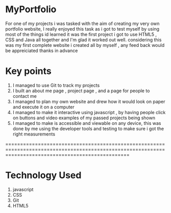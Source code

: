 # MyPortfolio

For one of my projects i was tasked with the aim of creating my very own portfolio website, I really enjoyed this task as i got to test myself by using most of the things id learned
it was the first project i got to use HTML5 , CSS and Java all together and I'm glad it worked out well. considering this was my first complete website i created all by myself , any feed back would be appreiciated 
thanks in advance 


Key points 
================
1. I managed to use Git to track my projects 
2. I built an about me page , project page , and a page for people to contact me 
3. I managed to plan my own website and drew how it would look on paper and execute it on a computer 
4. I managed to make it interactive using javascript , by having people click on buttons and video examples of my passed projects being shown 
5. I managed to make is accessible and viewable on any device, this was done by me using the developer tools and testing to make sure i got the right measurements 

======================================================================================================================================================

Technology Used  
================

1.  javascript
2.  CSS
3.  Git
4. HTML5
